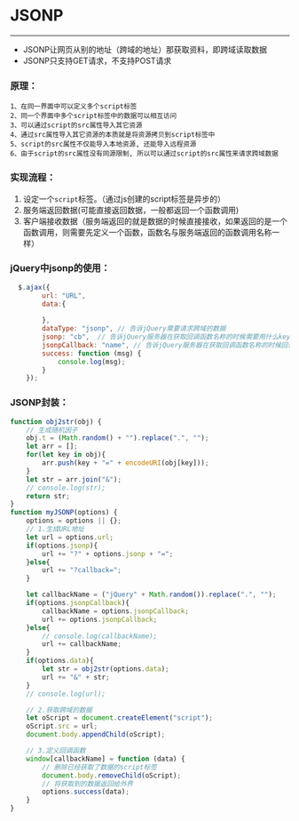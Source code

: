 # JSONP
------
+ JSONP让网页从别的地址（跨域的地址）那获取资料，即跨域读取数据
+ JSONP只支持GET请求，不支持POST请求

### 原理：
	1、在同一界面中可以定义多个script标签
    2、同一个界面中多个script标签中的数据可以相互访问
    3、可以通过script的src属性导入其它资源
    4、通过src属性导入其它资源的本质就是将资源拷贝到script标签中
    5、script的src属性不仅能导入本地资源, 还能导入远程资源
    6、由于script的src属性没有同源限制, 所以可以通过script的src属性来请求跨域数据

### 实现流程：
1. 设定一个`script`标签。（通过js创建的script标签是异步的）
2. 服务端返回数据(可能直接返回数据，一般都返回一个函数调用)
3. 客户端接收数据（服务端返回的就是数据的时候直接接收，如果返回的是一个函数调用，则需要先定义一个函数，函数名与服务端返回的函数调用名称一样）

### jQuery中jsonp的使用：
```javascript
  $.ajax({
        url: "URL",
        data:{
           
        },
        dataType: "jsonp", // 告诉jQuery需要请求跨域的数据
        jsonp: "cb",  // 告诉jQuery服务器在获取回调函数名称的时候需要用什么key来获取
        jsonpCallback: "name", // 告诉jQuery服务器在获取回调函数名称的时候回调函数的名称是什么
        success: function (msg) {
            console.log(msg);
        }
    });
```

### JSONP封装：
```javascript
function obj2str(obj) {
    // 生成随机因子
    obj.t = (Math.random() + "").replace(".", "");
    let arr = [];
    for(let key in obj){
        arr.push(key + "=" + encodeURI(obj[key]));
    }
    let str = arr.join("&");
    // console.log(str);
    return str;
}
function myJSONP(options) {
    options = options || {};
    // 1.生成URL地址
    let url = options.url;
    if(options.jsonp){
        url += "?" + options.jsonp + "=";
    }else{
        url += "?callback=";
    }

    let callbackName = ("jQuery" + Math.random()).replace(".", "");
    if(options.jsonpCallback){
        callbackName = options.jsonpCallback;
        url += options.jsonpCallback;
    }else{
        // console.log(callbackName);
        url += callbackName;
    }
    if(options.data){
        let str = obj2str(options.data);
        url += "&" + str;
    }
    // console.log(url);

    // 2.获取跨域的数据
    let oScript = document.createElement("script");
    oScript.src = url;
    document.body.appendChild(oScript);

    // 3.定义回调函数
    window[callbackName] = function (data) {
        // 删除已经获取了数据的script标签
        document.body.removeChild(oScript);
        // 将获取到的数据返回给外界
        options.success(data);
    }
}
```